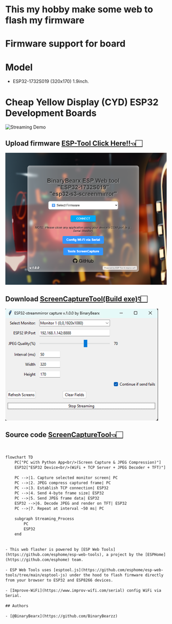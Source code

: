 # This my hobby make some web to flash my firmware
# Firmware support for board 
# Model
- ESP32-1732S019 (320x170) 1.9inch.
# Cheap Yellow Display (CYD) ESP32 Development Boards

![Streaming Demo](./image/ESP32-1732S019.avif)

## Upload firmware [ESP-Tool Click Here!!👈🏻](https://binarybearzz.github.io/esp-tool-s3screenmirror/)
![Streaming Demo](./image/web-esp-tool.png)

## Download [ScreenCaptureTool(Build exe)👇🏻](https://binarybearzz.github.io/esp-tool-s3screenmirror/tools/esp32-streammirrorcapture-continue.exe)

![Streaming Demo](./image/streammirrorcapture.png)

## Source code [ScreenCaptureTool👈🏻](https://github.com/BinaryBearzz/esp-tool-s3screenmirror/tree/main/tools/esp32-streammirrorcapture-continue.py)
<br>

```mermaid
flowchart TD
    PC["PC with Python App<br/>(Screen Capture & JPEG Compression)"]
    ESP32["ESP32 Device<br/>(WiFi + TCP Server + JPEG Decoder + TFT)"]

    PC -->|1. Capture selected monitor screen| PC
    PC -->|2. JPEG compress captured frame| PC
    PC -->|3. Establish TCP connection| ESP32
    PC -->|4. Send 4-byte frame size| ESP32
    PC -->|5. Send JPEG frame data| ESP32
    ESP32 -->|6. Decode JPEG and render on TFT| ESP32
    PC -->|7. Repeat at interval ~50 ms| PC

    subgraph Streaming_Process
        PC
        ESP32
    end


- This web flasher is powered by [ESP Web Tools](https://github.com/esphome/esp-web-tools), a project by the [ESPHome](https://github.com/esphome) team.

- ESP Web Tools uses [esptool.js](https://github.com/esphome/esp-web-tools/tree/main/esptool-js) under the hood to flash firmware directly from your browser to ESP32 and ESP8266 devices.

- [Improve-WiFi](https://www.improv-wifi.com/serial) config WiFi via Serial.

## Authors

- [@BinaryBearx](https://github.com/BinaryBearzz)
